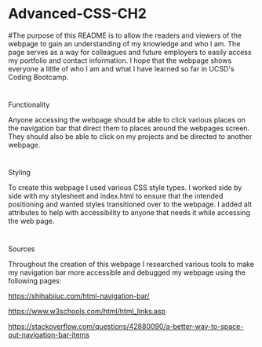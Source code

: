 # Advanced-CSS-CH2

#The purpose of this README is to allow the readers and viewers of the webpage to gain an understanding of my knowledge and who I am. The page serves as a way for colleagues and future employers to easily access my portfolio and contact information. I hope that the webpage shows everyone a little of who I am and what I have learned so far in UCSD's Coding Bootcamp.

#
Functionality

Anyone accessing the webpage should be able to click various places on the navigation bar that direct them to places around the webpages screen. They should also be able to click on my projects and be directed to another webpage. 

#
Styling

To create this webpage I used various CSS style types. I worked side by side with my stylesheet and index.html to ensure that the intended positioning and wanted styles transitioned over to the webpage. I added alt attributes to help with accessibility to anyone that needs it while accessing the web page. 

#
Sources

Throughout the creation of this webpage I researched various tools to make my navigation bar more accessible and debugged my webpage using the following pages:

https://shihabiiuc.com/html-navigation-bar/

https://www.w3schools.com/html/html_links.asp

https://stackoverflow.com/questions/42880090/a-better-way-to-space-out-navigation-bar-items
